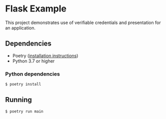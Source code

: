 # Flask Example

This project demonstrates use of verifiable credentials and presentation  for an
application.

## Dependencies

- Poetry ([installation instructions](https://python-poetry.org/docs/#installation))
- Python 3.7 or higher

### Python dependencies

```bash
$ poetry install
```

## Running

```bash
$ poetry run main
```
